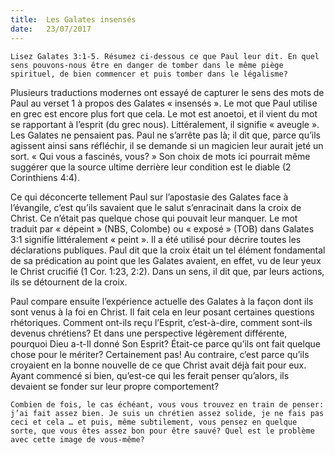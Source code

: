 ```yaml
---
title:  Les Galates insensés
date:   23/07/2017
---
```


`Lisez Galates 3:1-5. Résumez ci-dessous ce que Paul leur dit. En quel sens pouvons-nous être en danger de tomber dans le même piège spirituel, de bien commencer et puis tomber dans le légalisme?`

Plusieurs traductions modernes ont essayé de capturer le sens des mots de Paul au verset 1 à propos des Galates « insensés ». Le mot que Paul utilise en grec est encore plus fort que cela. Le mot est anoetoi, et il vient du mot se rapportant à l’esprit (du grec nous). Littéralement, il signifie « aveugle ». Les Galates ne pensaient pas. Paul ne s’arrête pas là; il dit que, parce qu’ils agissent ainsi sans réfléchir, il se demande si un magicien leur aurait jeté un sort. « Qui vous a fascinés, vous? » Son choix de mots ici pourrait même suggérer que la source ultime derrière leur condition est le diable (2 Corinthiens 4:4).

Ce qui déconcerte tellement Paul sur l’apostasie des Galates face à l’évangile, c’est qu’ils savaient que le salut s’enracinait dans la croix de Christ. Ce n’était pas quelque chose qui pouvait leur manquer. Le mot traduit par « dépeint » (NBS, Colombe) ou « exposé » (TOB) dans Galates 3:1 signifie littéralement « peint ». Il a été utilisé pour décrire toutes les déclarations publiques. Paul dit que la croix était un tel élément fondamental de sa prédication au point que les Galates avaient, en effet, vu de leur yeux le Christ crucifié (1 Cor. 1:23, 2:2). Dans un sens, il dit que, par leurs actions, ils se détournent de la croix.

Paul compare ensuite l’expérience actuelle des Galates à la façon dont ils sont venus à la foi en Christ. Il fait cela en leur posant certaines questions rhétoriques. Comment ont-ils reçu l’Esprit, c’est-à-dire, comment sont-ils devenus chrétiens? Et dans une perspective légèrement différente, pourquoi Dieu a-t-Il donné Son Esprit? Était-ce parce qu’ils ont fait quelque chose pour le mériter? Certainement pas! Au contraire, c’est parce qu’ils croyaient en la bonne nouvelle de ce que Christ avait déjà fait pour eux. Ayant commencé si bien, qu’est-ce qui les ferait penser qu’alors, ils devaient se fonder sur leur propre comportement?

`Combien de fois, le cas échéant, vous vous trouvez en train de penser: j’ai fait assez bien. Je suis un chrétien assez solide, je ne fais pas ceci et cela … et puis, même subtilement, vous pensez en quelque sorte, que vous êtes assez bon pour être sauvé? Quel est le problème avec cette image de vous-même?`